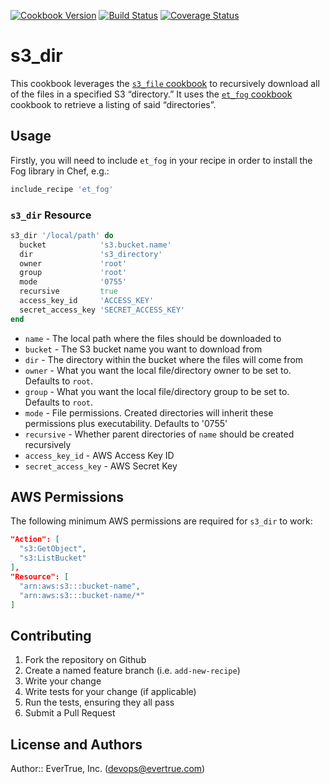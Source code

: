 [![Cookbook Version](https://img.shields.io/cookbook/v/s3_dir.svg?style=flat)](https://supermarket.getchef.com/cookbooks/s3_dir)
[![Build Status](http://img.shields.io/travis/evertrue/s3_dir-cookbook.svg?style=flat)](https://travis-ci.org/evertrue/s3_dir-cookbook)
[![Coverage Status](http://img.shields.io/coveralls/evertrue/s3_dir-cookbook.svg?style=flat)](https://coveralls.io/r/evertrue/s3_dir-cookbook)

# s3_dir

This cookbook leverages the [`s3_file` cookbook](https://supermarket.getchef.com/cookbooks/s3_file) to recursively download all of the files in a specified S3 “directory.” It uses the [`et_fog` cookbook](https://supermarket.getchef.com/cookbooks/et_fog) cookbook to retrieve a listing of said “directories”.

## Usage

Firstly, you will need to include `et_fog` in your recipe in order to install the Fog library in Chef, e.g.:

```ruby
include_recipe 'et_fog'
```

### `s3_dir` Resource

```ruby
s3_dir '/local/path' do
  bucket            's3.bucket.name'
  dir               's3_directory'
  owner             'root'
  group             'root'
  mode              '0755'
  recursive         true
  access_key_id     'ACCESS_KEY'
  secret_access_key 'SECRET_ACCESS_KEY'
end
```

* `name` - The local path where the files should be downloaded to
* `bucket` - The S3 bucket name you want to download from
* `dir` - The directory within the bucket where the files will come from
* `owner` - What you want the local file/directory owner to be set to. Defaults to `root`.
* `group` - What you want the local file/directory group to be set to. Defaults to `root`.
* `mode` - File permissions.  Created directories will inherit these permissions plus executability. Defaults to '0755'
* `recursive` - Whether parent directories of `name` should be created recursively
* `access_key_id` - AWS Access Key ID
* `secret_access_key` - AWS Secret Key

## AWS Permissions

The following minimum AWS permissions are required for `s3_dir` to work:

```json
"Action": [
  "s3:GetObject",
  "s3:ListBucket"
],
"Resource": [
  "arn:aws:s3:::bucket-name",
  "arn:aws:s3:::bucket-name/*"
]
```

## Contributing

1. Fork the repository on Github
2. Create a named feature branch (i.e. `add-new-recipe`)
3. Write your change
4. Write tests for your change (if applicable)
5. Run the tests, ensuring they all pass
6. Submit a Pull Request

## License and Authors

Author:: EverTrue, Inc. (<devops@evertrue.com>)

